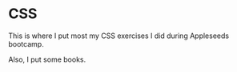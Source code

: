 # CSS
This is where I put most my CSS exercises I did during Appleseeds bootcamp. 

Also, I put some books.
